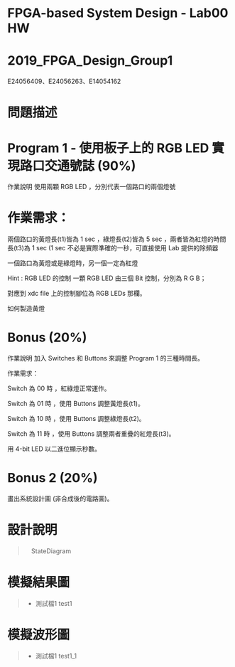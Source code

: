 # FPGA-based System Design - Lab00 HW
# 2019_FPGA_Design_Group1
E24056409、E24056263、E14054162

# 問題描述
# Program 1 - 使用板子上的 RGB LED 實現路口交通號誌 (90%)
作業說明
使用兩顆 RGB LED ，分別代表一個路口的兩個燈號

# 作業需求：

兩個路口的黃燈長(t1)皆為 1 sec ，綠燈長(t2)皆為 5 sec ，兩者皆為紅燈的時間長(t3)為 1 sec (1 sec 不必是實際準確的一秒，可直接使用 Lab 提供的除頻器

一個路口為黃燈或是綠燈時，另一個一定為紅燈

Hint : RGB LED 的控制
一顆 RGB LED 由三個 Bit 控制，分別為 R G B；

對應到 xdc file 上的控制腳位為 RGB LEDs 那欄。

如何製造黃燈

# Bonus (20%)
作業說明
加入 Switches 和 Buttons 來調整 Program 1 的三種時間長。

作業需求：

Switch 為 00 時 ，紅綠燈正常運作。

Switch 為 01 時 ，使用 Buttons 調整黃燈長(t1)。

Switch 為 10 時 ，使用 Buttons 調整綠燈長(t2)。

Switch 為 11 時 ，使用 Buttons 調整兩者重疊的紅燈長(t3)。

用 4-bit LED 以二進位顯示秒數。

# Bonus 2 (20%)
畫出系統設計圖 (非合成後的電路圖)。

# 設計說明
>　StateDiagram

# 模擬結果圖
> * 測試檔1
> test1


# 模擬波形圖
> * 測試檔1
> test1_1 

